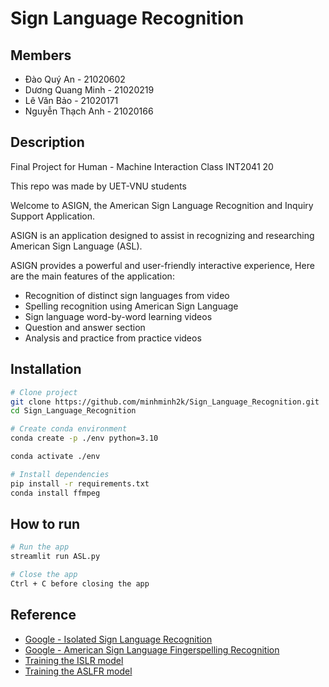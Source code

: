 # Sign Language Recognition

## Members

- Đào Quý An - 21020602
- Dương Quang Minh - 21020219
- Lê Văn Bảo - 21020171
- Nguyễn Thạch Anh - 21020166

## Description

Final Project for Human - Machine Interaction Class INT2041 20

This repo was made by UET-VNU students

Welcome to ASIGN, the American Sign Language Recognition and Inquiry Support Application.

ASIGN is an application designed to assist in recognizing and researching American Sign Language (ASL).

ASIGN provides a powerful and user-friendly interactive experience, Here are the main features of the application:

- Recognition of distinct sign languages from video
- Spelling recognition using American Sign Language
- Sign language word-by-word learning videos
- Question and answer section
- Analysis and practice from practice videos

## Installation

```bash
# Clone project
git clone https://github.com/minhminh2k/Sign_Language_Recognition.git
cd Sign_Language_Recognition

# Create conda environment
conda create -p ./env python=3.10

conda activate ./env

# Install dependencies
pip install -r requirements.txt
conda install ffmpeg
```

## How to run

```bash
# Run the app
streamlit run ASL.py

# Close the app
Ctrl + C before closing the app
```

## Reference

- [Google - Isolated Sign Language Recognition](https://www.kaggle.com/competitions/asl-signs/overview)
- [Google - American Sign Language Fingerspelling Recognition](https://www.kaggle.com/competitions/asl-fingerspelling/overview)
- [Training the ISLR model](https://www.kaggle.com/competitions/asl-signs/discussion/406684)
- [Training the ASLFR model](https://www.kaggle.com/competitions/asl-fingerspelling/discussion/434588)
